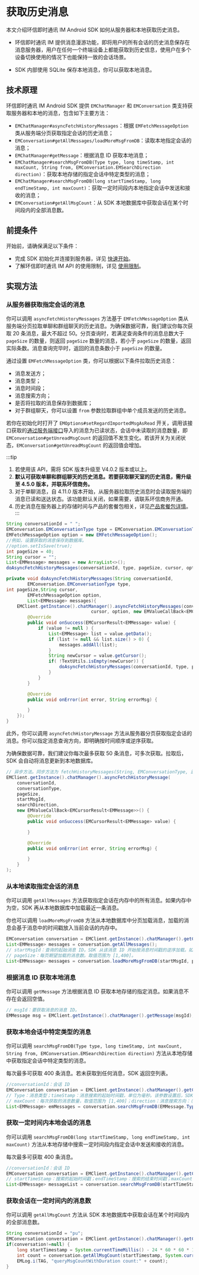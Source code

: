 # 获取历史消息

<Toc />

本文介绍环信即时通讯 IM Android SDK 如何从服务器和本地获取历史消息。

- 环信即时通讯 IM 提供消息漫游功能，即将用户的所有会话的历史消息保存在消息服务器，用户在任何一个终端设备上都能获取到历史信息，使用户在多个设备切换使用的情况下也能保持一致的会话场景。

- SDK 内部使用 SQLite 保存本地消息，你可以获取本地消息。

## 技术原理

环信即时通讯 IM Android SDK 提供 `EMChatManager` 和 `EMConversation` 类支持获取服务器和本地的消息，包含如下主要方法：

- `EMChatManager#asyncFetchHistoryMessages`：根据 `EMFetchMessageOption` 类从服务端分页获取指定会话的历史消息；
- `EMConversation#getAllMessages/loadMoreMsgFromDB`：读取本地指定会话的消息；
- `EMChatManager#getMessage`：根据消息 ID 获取本地消息；
- `EMChatManager#searchMsgFromDB(Type type, long timeStamp, int maxCount, String from, EMConversation.EMSearchDirection direction)`：获取本地存储的指定会话中特定类型的消息；
- `EMChatManager#searchMsgFromDB(long startTimeStamp, long endTimeStamp, int maxCount)`：获取一定时间段内本地指定会话中发送和接收的消息；
- `EMConversation#getAllMsgCount`：从 SDK 本地数据库中获取会话在某个时间段内的全部消息数。

## 前提条件

开始前，请确保满足以下条件：

- 完成 SDK 初始化并连接到服务器，详见 [快速开始](quickstart.html)。
- 了解环信即时通讯 IM API 的使用限制，详见 [使用限制](/product/limitation.html)。

## 实现方法

### 从服务器获取指定会话的消息

你可以调用 `asyncFetchHistoryMessages` 方法基于 `EMFetchMessageOption` 类从服务端分页拉取单聊和群组聊天的历史消息。为确保数据可靠，我们建议你每次获取 20 条消息，最大不超过 50。分页查询时，若满足查询条件的消息总数大于 `pageSize` 的数量，则返回 `pageSize` 数量的消息，若小于 `pageSize` 的数量，返回实际条数。消息查询完毕时，返回的消息条数小于 `pageSize` 的数量。

通过设置 `EMFetchMessageOption` 类，你可以根据以下条件拉取历史消息：

- 消息发送方；
- 消息类型；
- 消息时间段；
- 消息搜索方向；
- 是否将拉取的消息保存到数据库；
- 对于群组聊天，你可以设置 `from` 参数拉取群组中单个成员发送的历史消息。

若你在初始化时打开了 `EMOptions#setRegardImportedMsgAsRead` 开关，调用该接口获取的[通过服务端接口](/document/server-side/message_import.html)导入的消息为已读状态，会话中未读取的消息数量，即 `EMConversation#getUnreadMsgCount` 的返回值不发生变化。若该开关为关闭状态，`EMConversation#getUnreadMsgCount` 的返回值会增加。

:::tip
1. 若使用该 API，需将 SDK 版本升级至 V4.0.2 版本或以上。
2. **默认可获取单聊和群组聊天的历史消息。若要获取聊天室的历史消息，需升级至 4.5.0 版本，并联系环信商务。**
3. 对于单聊消息，自 4.11.0 版本开始，从服务器拉取历史消息时会读取服务端的消息已读和送达状态。该功能默认关闭，如果需要，请联系环信商务开通。 
4. 历史消息在服务器上的存储时间与产品的套餐包相关，详见[产品套餐包详情](/product/pricing.html#套餐包功能详情)。
:::

```java
String conversationId = " ";
EMConversation.EMConversationType type = EMConversation.EMConversationType.Chat;
EMFetchMessageOption option = new EMFetchMessageOption();
//例如，设置获取的消息保存到数据库。
//option.setIsSave(true);
int pageSize = 40;
String cursor = "";
List<EMMessage> messages = new ArrayList<>();
doAsyncFetchHistoryMessages(conversationId, type, pageSize, cursor, option, messages);

private void doAsyncFetchHistoryMessages(String conversationId,
        EMConversation.EMConversationType type,
int pageSize,String cursor,
        EMFetchMessageOption option,
        List<EMMessage> messages){
    EMClient.getInstance().chatManager().asyncFetchHistoryMessages(conversationId, type, pageSize, 
                                cursor, option, new EMValueCallBack<EMCursorResult<EMMessage>>() {
        @Override
        public void onSuccess(EMCursorResult<EMMessage> value) {
            if (value != null ) {
                List<EMMessage> list = value.getData();
                if (list != null && list.size() > 0) {
                    messages.addAll(list);
                }
                String newCursor = value.getCursor();
                if( !TextUtils.isEmpty(newCursor)) {
                    doAsyncFetchHistoryMessages(conversationId, type, pageSize, newCursor, option, messages);
                }
            }
        }

        @Override
        public void onError(int error, String errorMsg) {

        }
    });
}
```

此外，你可以调用 `asyncFetchHistoryMessage` 方法从服务器分页获取指定会话的消息。你可以指定消息查询方向，即明确按时间顺序或逆序获取。

为确保数据可靠，我们建议你每次最多获取 50 条消息，可多次获取。拉取后，SDK 会自动将消息更新到本地数据库。

```java
// 异步方法。同步方法为 fetchHistoryMessages(String, EMConversationType, int, String, EMConversation.EMSearchDirection)。
EMClient.getInstance().chatManager().asyncFetchHistoryMessage(
    conversationId,
    conversationType,
    pageSize,
    startMsgId,
    searchDirection,
    new EMValueCallBack<EMCursorResult<EMMessage>>() {
        @Override
        public void onSuccess(EMCursorResult<EMMessage> value) {

        }

        @Override
        public void onError(int error, String errorMsg) {

        }
    }
);
```

### 从本地读取指定会话的消息

你可以调用 `getAllMessages` 方法获取指定会话在内存中的所有消息。如果内存中为空，SDK 再从本地数据库中加载最近一条消息。

你也可以调用 `loadMoreMsgFromDB` 方法从本地数据库中分页加载消息，加载的消息会基于消息中的时间戳放入当前会话的内存中。

```java
EMConversation conversation = EMClient.getInstance().chatManager().getConversation(username);
List<EMMessage> messages = conversation.getAllMessages();
// startMsgId：查询的起始消息 ID。SDK 从该消息 ID 开始按消息时间戳的逆序加载。如果传入消息的 ID 为空，SDK 从最新消息开始按消息时间戳的逆序获取。
// pageSize：每页期望加载的消息数。取值范围为 [1,400]。
List<EMMessage> messages = conversation.loadMoreMsgFromDB(startMsgId, pagesize);
```

### 根据消息 ID 获取本地消息

你可以调用 `getMessage` 方法根据消息 ID 获取本地存储的指定消息。如果消息不存在会返回空值。

```java
// msgId：要获取消息的消息 ID。
EMMessage msg = EMClient.getInstance().chatManager().getMessage(msgId);
```

### 获取本地会话中特定类型的消息

你可以调用 `searchMsgFromDB(Type type, long timeStamp, int maxCount, String from, EMConversation.EMSearchDirection direction)` 方法从本地存储中获取指定会话中特定类型的消息。

每次最多可获取 400 条消息。若未获取到任何消息，SDK 返回空列表。

```java
//conversationId：会话 ID
EMConversation conversation = EMClient.getInstance().chatManager().getConversation(conversationId);
// Type：消息类型；timeStamp：消息搜索的起始时间戳，单位为毫秒。该参数设置后，SDK 从指定的时间戳的消息开始，按照搜索方向对消息进行搜索。若设置为负数，SDK 从当前时间开始，按消息时间戳的逆序搜索。
// maxCount：每次获取的消息数量，取值范围为 [1,400]；direction：消息搜索方向：（默认）`UP`：按消息时间戳的逆序搜索；`DOWN`：按消息时间戳的正序搜索。
List<EMMessage> emMessages = conversation.searchMsgFromDB(EMMessage.Type.TXT, System.currentTimeMillis(), maxCount, from, EMConversation.EMSearchDirection.UP);
```

### 获取一定时间内本地会话的消息

你可以调用 `searchMsgFromDB(long startTimeStamp, long endTimeStamp, int maxCount)` 方法从本地存储中搜索一定时间段内指定会话中发送和接收的消息。

每次最多可获取 400 条消息。

```java
//conversationId：会话 ID
EMConversation conversation = EMClient.getInstance().chatManager().getConversation(conversationId);
// startTimeStamp：搜索的起始时间戳；endTimeStamp：搜索的结束时间戳；maxCount：每次获取的消息数量，取值范围为 [1,400]。
List<EMMessage> messageList = conversation.searchMsgFromDB(startTimeStamp,endTimeStamp, maxCount);
```

### 获取会话在一定时间内的消息数

你可以调用 `getAllMsgCount` 方法从 SDK 本地数据库中获取会话在某个时间段内的全部消息数。

```java
String conversationId = "pu";
EMConversation conversation = EMClient.getInstance().chatManager().getConversation(conversationId);
if(conversation!=null) {
    long startTimestamp = System.currentTimeMillis() - 24 * 60 * 60 * 1000;
    int count = conversation.getAllMsgCount(startTimestamp, System.currentTimeMillis());
    EMLog.i(TAG, "queryMsgCountWithDuration count:" + count);
}
```
